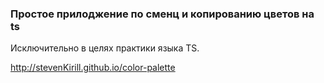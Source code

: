 ### Простое прилоджение по сменц и копированию цветов на ts

Исключительно в целях практики языка TS.

http://stevenKirill.github.io/color-palette